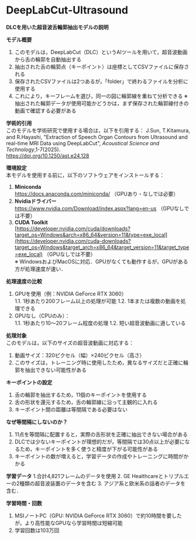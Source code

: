# DeepLabCut-Ultrasound 
**DLCを用いた超音波舌輪郭抽出モデルの説明**

**モデル概要**  
1. このモデルは，DeepLabCut（DLC）というAIツールを用いて，超音波動画から舌の輪郭を自動抽出する
2. 抽出された舌の輪郭点（キーポイント）は座標としてCSVファイルに保存される
3. 保存されたCSVファイルは2つあるが，「folder」で終わるファイルを分析に使用する
4. これにより，キーフレームを選び，同一の図に輪郭線を重ねて分析できる
※ 抽出された輪郭データが使用可能かどうかは，まず保存された輪郭線付きの動画で確認する必要がある

**学術的引用**  
このモデルを学術研究で使用する場合は，以下を引用する：
J.Sun, T.Kitamura, and R.Hayashi, "Extraction of Speech Organ Contours from Ultrasound and real-time MRI Data using DeepLabCut", _Acoustical Science and Technology_,1-7(2025).  
https://doi.org/10.1250/ast.e24.128  

**環境設定**  
本モデルを使用する前に，以下のソフトウェアをインストールする：  
1. **Miniconda**  
   https://docs.anaconda.com/miniconda/ （GPUあり・なしでは必要）  
2. **Nvidiaドライバー**  
   https://www.nvidia.com/Download/index.aspx?lang=en-us （GPUなしでは不要）  
3. **CUDA Toolkit**  
   [https://developer.nvidia.com/cuda/downloads?target_os=Windows&arch=x86_64&version=11&type=exe_local](https://developer.nvidia.com/cuda-downloads?target_os=Windows&target_arch=x86_64&target_version=11&target_type=exe_local) （GPUなしでは不要）  
※ WindowsおよびMacOSに対応．GPUがなくても動作するが，GPUがある方が処理速度が速い．
  
**処理速度の比較**  
1. GPUを使用（例：NVIDIA GeForce RTX 3060）   
  1.1. 1秒あたり200フレーム以上の処理が可能
  1.2. 1本または複数の動画を処理できる 
2. GPUなし（CPUのみ）：  
  1.1. 1秒あたり10～20フレーム程度の処理
  1.2. 短い超音波動画に適している  

**処理対象**  
このモデルは，以下のサイズの超音波動画に対応する：  
1. 動画サイズ：320ピクセル（幅）×240ピクセル（高さ） 
2. このサイズは，トレーニング時に使用したため，異なるサイズだと正確に輪郭を抽出できない可能性がある  

**キーポイントの設定**  
1. 舌の輪郭を抽出するため，11個のキーポイントを使用する  
2. 舌の形状を還元するため，舌の輪郭線に沿って主観的に入れる
3. キーポイント間の距離は等間隔である必要はない

**なぜ等間隔にしないのか？**  
1. 11点を等間隔に配置すると，実際の舌形状を正確に抽出できない場合がある   
2. DLCでは少ないキーポイントが理想的だが，等間隔では30点以上が必要になるため，キーポイントを多く使うと精度が下がる可能性がある
3. キーポイントの数が増えると，学習データの作成やトレーニングに時間がかかる

**学習データ**
1.合計4,821フレームのデータを使用
2. GE Healthcareとトリプルエーの2種類の超音波装置のデータを含む
3. アジア系と欧米系の話者のデータを含む．

**学習時間・回数**
1. MSIノートPC（GPU: NVIDIA GeForce RTX 3060）で約10時間を要したが，より高性能なGPUなら学習時間は短縮可能
2. 学習回数は103万回


